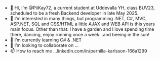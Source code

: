 - 👋 Hi, I’m @PiiKay72, a current student at Uddevalla YH, class BUV23, scheduled to be a fresh Backend developer in late May 2025.
- 👀 I’m interested in many things, but programming .NET, C#, MVC, ASP.NET, SQL and CSS/HTML a little AJAX and WEB API is this years main focus. Other than that: I have a garden and I love spending time there, dancing, enjoy running once a week...and beeing in the sun!
- 🌱 I’m currently learning C# & .NET
- 💞️ I’m looking to collaborate on ...
- 📫 How to reach me ...linkedin.com/in/pernilla-karlsson-166a1299 

<!---
Pernilla72/Pernilla72 is a ✨ special ✨ repository because its `README.md` (this file) appears on your GitHub profile.
You can click the Preview link to take a look at your changes.
--->
